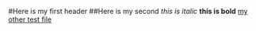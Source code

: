 #Here is my first header
##Here is my second
*this is italic*
**this is bold**
[my other test file](https://tmay02.github.io/cse15l-lab-reports/testFile.html)
